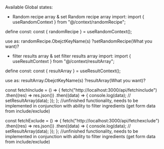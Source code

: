 Available Global states:

- Random recipe array & set Random recipe array
  import:
  import { useRandomContext } from "@/context/randomRecipe";

define const:
const { randomRecipe } = useRandomContext();

use as:
randomRecipe.ObejctKeyName(s)
?setRandomRecipe(What you want)?

- filter results array & set filter results array
  import:
  import { useResultContext } from "@/context/resultArray";

define const:
const { resultArray } = useResultContext();

use as:
resultArray.ObejctKeyName(s)
?resultArray(What you want)?

const fetchInclude = () => {
fetch("http://localhost:3000/api/fetchinclude")
.then((res) => res.json())
.then((data) => {
console.log(data);
// setResultArray(data);
});
}; //unfinished functionality, needs to be implemented in conjunction with ability to filter ingredients (get form data from include/exclude)

const fetchExclude = () => {
fetch("http://localhost:3000/api/fetchexclude")
.then((res) => res.json())
.then((data) => {
console.log(data);
// setResultArray(data);
});
}; //unfinished functionality, needs to be implemented in conjunction with ability to filter ingredients (get form data from include/exclude)
